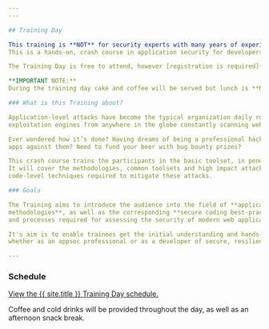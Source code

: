 ```yaml
---
---

## Training Day

This training is **NOT** for security experts with many years of experience, but for the rest of us:   
This is a hands-on, crash course in application security for developers, QA engineers, and anyone new to the AppSec field! 

The Training Day is free to attend, however [registration is required](Register). 

**IMPORTANT NOTE:**
During the training day cake and coffee will be served but lunch is **NOT** supplied. Therefore, it is recommended to bring something yourself or prepare to purchase something form the stored in the area.

### What is this Training about? 

Application-level attacks have become the typical organization daily routine, with numerous automated attack &   
exploitation engines from anywhere in the globe constantly scanning web sites, web services and external interfaces.  

Ever wondered how it’s done? Having dreams of being a professional hacker? or of being able to fortify your   
apps against them? Need to fund your beer with bug bounty prizes?

This crash course trains the participants in the basic toolset, in penetration testing skills and in secure development practices.   
It will cover the methodologies, common toolsets and high impact attack vectors, as well as the   
code-level techniques required to mitigate these attacks.

### Goals   

The Training aims to introduce the audience into the field of **application-level attacks** and **white-hat hacking   
methodologies**, as well as the corresponding **secure coding best-practices**, and provide the basic tools, understanding   
and processes required for assessing the security of modern web applications.   

It's aim is to enable trainees get the initial understanding and hands-on skills required to find their path in the appsec field,   
whether as an appsec professional or as a developer of secure, resilient, and robust code. 

---
```


### Schedule   

<a id="sched-embed" href="https://{{ site.sched }}/list/descriptions/type/Training" data-sched-bg="dark">View the {{ site.title }} Training Day schedule.</a><script type="text/javascript" src="https://{{ site.sched }}/js/embed.js"></script>


Coffee and cold drinks will be provided throughout the day, as well as an afternoon snack break.   
